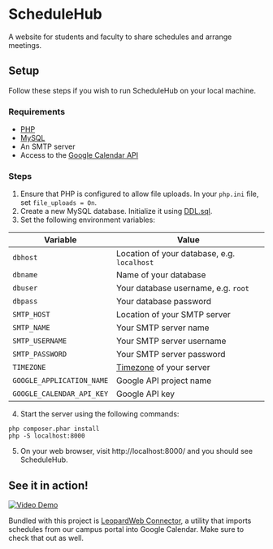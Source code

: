 # ScheduleHub
A website for students and faculty to share schedules and arrange meetings.

## Setup
Follow these steps if you wish to run ScheduleHub on your local machine.

### Requirements
- [PHP](http://php.net/)
- [MySQL](https://www.mysql.com/)
- An SMTP server
- Access to the [Google Calendar API](https://developers.google.com/google-apps/calendar/)

### Steps
1. Ensure that PHP is configured to allow file uploads. In your `php.ini` file, set `file_uploads = On`.
2. Create a new MySQL database. Initialize it using [DDL.sql](https://github.com/sudiamanj/ScheduleHub/blob/master/sql/DDL.sql).
3. Set the following environment variables:

| Variable                  | Value                                                             |
|---------------------------|-------------------------------------------------------------------|
| `dbhost`                  | Location of your database, e.g. `localhost`                       |
| `dbname`                  | Name of your database                                             |
| `dbuser`                  | Your database username, e.g. `root`                               |
| `dbpass`                  | Your database password                                            |
| `SMTP_HOST`               | Location of your SMTP server                                      |
| `SMTP_NAME`               | Your SMTP server name                                             |
| `SMTP_USERNAME`           | Your SMTP server username                                         |
| `SMTP_PASSWORD`           | Your SMTP server password                                         |
| `TIMEZONE`                | [Timezone](http://php.net/manual/en/timezones.php) of your server |
| `GOOGLE_APPLICATION_NAME` | Google API project name                                           |
| `GOOGLE_CALENDAR_API_KEY` | Google API key                                                    |
4. Start the server using the following commands:
```
php composer.phar install
php -S localhost:8000
```
5. On your web browser, visit http://localhost:8000/ and you should see ScheduleHub.

## See it in action!
<a href="https://vimeo.com/227415493"><img src="https://raw.githubusercontent.com/sudiamanj/ScheduleHub/master/images/demo.png" alt="Video Demo"></a>

Bundled with this project is [LeopardWeb Connector](https://github.com/sudiamanj/leopardweb-connector), a utility that imports schedules from our campus portal into Google Calendar. Make sure to check that out as well.
